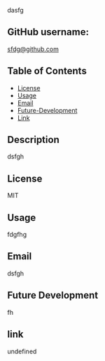  dasfg 

  ## GitHub username: 
  sfdg@github.com

  ## Table of Contents
  * [License](#License)
  * [Usage](#Usage)
  * [Email](#Email)
  * [Future-Development](#Future-Development)
  * [Link](#link)
  
  ## Description
  dsfgh

  ## License
  MIT

  ## Usage
  fdgfhg

  ## Email 
  dsfgh

  ## Future Development 
  fh

  ## link 
  undefined
